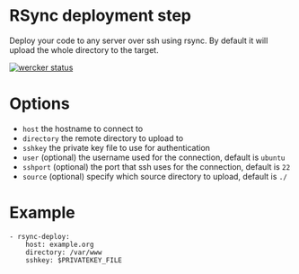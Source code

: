# RSync deployment step
Deploy your code to any server over ssh using rsync. By default it will upload the whole directory to the target.

[![wercker status](https://app.wercker.com/status/64b1f75be1d6e2a48c0facb356bd77b5/m "wercker status")](https://app.wercker.com/project/bykey/64b1f75be1d6e2a48c0facb356bd77b5)

# Options

* `host` the hostname to connect to
* `directory` the remote directory to upload to
* `sshkey` the private key file to use for authentication
* `user` (optional) the username used for the connection, default is `ubuntu`
* `sshport` (optional) the port that ssh uses for the connection, default is `22`
* `source` (optional) specify which source directory to upload, default is `./`

# Example

    - rsync-deploy:
        host: example.org
        directory: /var/www
        sshkey: $PRIVATEKEY_FILE
